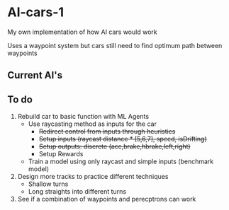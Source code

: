 # AI-cars-1
My own implementation of how AI cars would work

Uses a waypoint system but cars still need to find optimum path between waypoints

## Current AI's


## To do

1. Rebuild car to basic function with ML Agents
	- Use raycasting method as inputs for the car
		- ~~Redirect control from inputs through heuristics~~
		- ~~Setup inputs (raycast distance * [5,6,7], speed, isDrifting)~~
		- ~~Setup outputs: discrete (acc,brake,hbrake,left,right)~~
		- Setup Rewards
	- Train a model using only raycast and simple inputs (benchmark model)
2. Design more tracks to practice different techniques
	- Shallow turns
	- Long straights into different turns
3. See if a combination of waypoints and perecptrons can work


